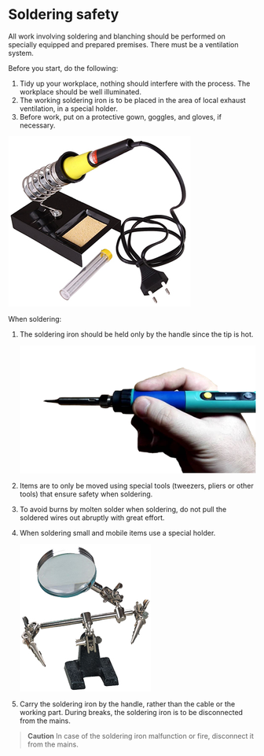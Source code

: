 Soldering safety
=============================

All work involving soldering and blanching should be performed on specially equipped and prepared premises. There must be a ventilation system.

Before you start, do the following:

1. Tidy up your workplace, nothing should interfere with the process. The workplace should be well illuminated.
2. The working soldering iron is to be placed in the area of local exhaust ventilation, in a special holder.
3. Before work, put on a protective gown, goggles, and gloves, if necessary.

![stand](../assets/stand.jpg)

When soldering:

1. The soldering iron should be held only by the handle since the tip is hot.

    ![keep](../assets/keep.png)

2. Items are to only be moved using special tools (tweezers, pliers or other tools) that ensure safety when soldering.
3. To avoid burns by molten solder when soldering, do not pull the soldered wires out abruptly with great effort.
4. When soldering small and mobile items use a special holder.

   ![helphand](../assets/helphand.jpg)

5. Carry the soldering iron by the handle, rather than the cable or the working part. During breaks, the soldering iron is to be disconnected from the mains.

> **Caution** In case of the soldering iron malfunction or fire, disconnect it from the mains.